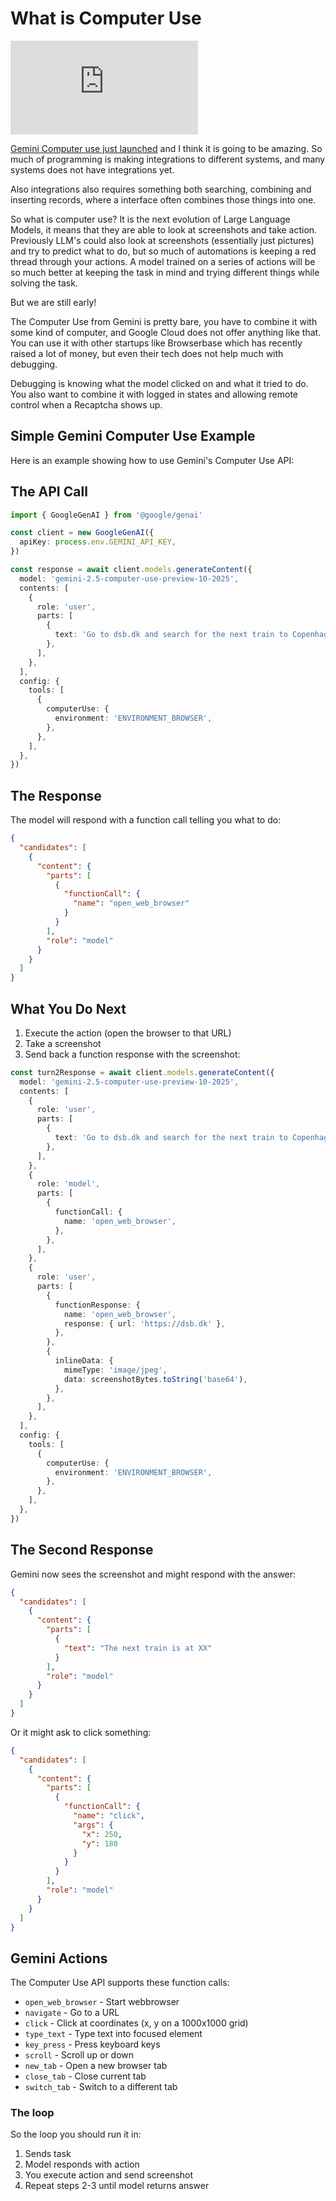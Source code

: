 # What is Computer Use

<iframe style={{aspectRatio: '16 / 9'}} src="https://www.youtube.com/embed/J6yukG90ngE?si=XgbkD_ho_rMMWFpA" title="YouTube video player" frameBorder="0" allow="accelerometer; autoplay; clipboard-write; encrypted-media; gyroscope; picture-in-picture; web-share" referrerPolicy="strict-origin-when-cross-origin" allowFullScreen></iframe>

[Gemini Computer use just launched](https://blog.google/technology/google-deepmind/gemini-computer-use-model/) and I think it is going to be amazing. So much of programming is making integrations to different systems, and many systems does not have integrations yet.

Also integrations also requires something both searching, combining and inserting records, where a interface often combines those things into one.

So what is computer use? It is the next evolution of Large Language Models, it means that they are able to look at screenshots and take action. Previously LLM's could also look at screenshots (essentially just pictures) and try to predict what to do, but so much of automations is keeping a red thread through your actions. A model trained on a series of actions will be so much better at keeping the task in mind and trying different things while solving the task.

But we are still early!

The Computer Use from Gemini is pretty bare, you have to combine it with some kind of computer, and Google Cloud does not offer anything like that. You can use it with other startups like Browserbase which has recently raised a lot of money, but even their tech does not help much with debugging.

Debugging is knowing what the model clicked on and what it tried to do. You also want to combine it with logged in states and allowing remote control when a Recaptcha shows up.

## Simple Gemini Computer Use Example

Here is an example showing how to use Gemini's Computer Use API:

## The API Call

```typescript
import { GoogleGenAI } from '@google/genai'

const client = new GoogleGenAI({
  apiKey: process.env.GEMINI_API_KEY,
})

const response = await client.models.generateContent({
  model: 'gemini-2.5-computer-use-preview-10-2025',
  contents: [
    {
      role: 'user',
      parts: [
        {
          text: 'Go to dsb.dk and search for the next train to Copenhagen from Århus',
        },
      ],
    },
  ],
  config: {
    tools: [
      {
        computerUse: {
          environment: 'ENVIRONMENT_BROWSER',
        },
      },
    ],
  },
})
```

## The Response

The model will respond with a function call telling you what to do:

```json
{
  "candidates": [
    {
      "content": {
        "parts": [
          {
            "functionCall": {
              "name": "open_web_browser"
            }
          }
        ],
        "role": "model"
      }
    }
  ]
}
```

## What You Do Next

1. Execute the action (open the browser to that URL)
2. Take a screenshot
3. Send back a function response with the screenshot:

```typescript
const turn2Response = await client.models.generateContent({
  model: 'gemini-2.5-computer-use-preview-10-2025',
  contents: [
    {
      role: 'user',
      parts: [
        {
          text: 'Go to dsb.dk and search for the next train to Copenhagen from Århus',
        },
      ],
    },
    {
      role: 'model',
      parts: [
        {
          functionCall: {
            name: 'open_web_browser',
          },
        },
      ],
    },
    {
      role: 'user',
      parts: [
        {
          functionResponse: {
            name: 'open_web_browser',
            response: { url: 'https://dsb.dk' },
          },
        },
        {
          inlineData: {
            mimeType: 'image/jpeg',
            data: screenshotBytes.toString('base64'),
          },
        },
      ],
    },
  ],
  config: {
    tools: [
      {
        computerUse: {
          environment: 'ENVIRONMENT_BROWSER',
        },
      },
    ],
  },
})
```

## The Second Response

Gemini now sees the screenshot and might respond with the answer:

```json
{
  "candidates": [
    {
      "content": {
        "parts": [
          {
            "text": "The next train is at XX"
          }
        ],
        "role": "model"
      }
    }
  ]
}
```

Or it might ask to click something:

```json
{
  "candidates": [
    {
      "content": {
        "parts": [
          {
            "functionCall": {
              "name": "click",
              "args": {
                "x": 250,
                "y": 180
              }
            }
          }
        ],
        "role": "model"
      }
    }
  ]
}
```

## Gemini Actions

The Computer Use API supports these function calls:

- `open_web_browser` - Start webbrowser
- `navigate` - Go to a URL
- `click` - Click at coordinates (x, y on a 1000x1000 grid)
- `type_text` - Type text into focused element
- `key_press` - Press keyboard keys
- `scroll` - Scroll up or down
- `new_tab` - Open a new browser tab
- `close_tab` - Close current tab
- `switch_tab` - Switch to a different tab

### The loop

So the loop you should run it in:

1. Sends task
2. Model responds with action
3. You execute action and send screenshot
4. Repeat steps 2-3 until model returns answer
